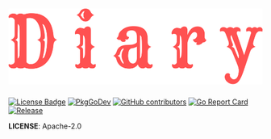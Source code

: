 # <img src="diary-logo.svg" height=150 alt="Diary" />

[![License Badge][license-badge]][license-link]
[![PkgGoDev][pkg-godev-badge]][pkg-godev-link]
[![GitHub contributors][gh-contributors-badge]][gh-contributors-link]
[![Go Report Card][go-report-card-badge]][go-report-card-link]
[![Release][release-badge]][release-link]

[license-badge]: https://img.shields.io/github/license/paulebose/diary
[license-link]: LICENSE
[pkg-godev-badge]: https://pkg.go.dev/badge/github.com/PaulEbose/diary
[pkg-godev-link]: https://pkg.go.dev/github.com/PaulEbose/diary
[gh-contributors-badge]: https://img.shields.io/github/contributors/paulebose/diary
[gh-contributors-link]: https://github.com/PaulEbose/diary/graphs/contributors
[go-report-card-badge]: https://goreportcard.com/badge/github.com/PaulEbose/diary
[go-report-card-link]: https://goreportcard.com/report/github.com/PaulEbose/diary
[release-badge]: https://img.shields.io/github/v/release/PaulEbose/diary?sort=semver
[release-link]: https://github.com/PaulEbose/diary/releases

**LICENSE**: Apache-2.0
